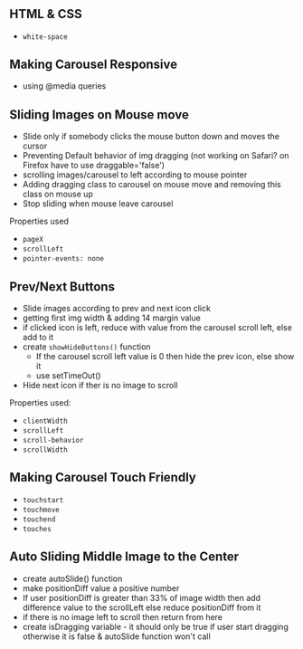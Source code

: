 #

## HTML & CSS

- `white-space`

## Making Carousel Responsive

- using @media queries

## Sliding Images on Mouse move

- Slide only if somebody clicks the mouse button down and moves the cursor
- Preventing Default behavior of img dragging (not working on Safari? on Firefox have to use draggable='false')
- scrolling images/carousel to left according to mouse pointer
- Adding dragging class to carousel on mouse move and removing this class on mouse up
- Stop sliding when mouse leave carousel

Properties used

- `pageX`
- `scrollLeft`
- `pointer-events: none`

## Prev/Next Buttons

- Slide images according to prev and next icon click
- getting first img width & adding 14 margin value
- if clicked icon is left, reduce with value from the carousel scroll left, else add to it
- create `showHideButtons()` function
  - If the carousel scroll left value is 0 then hide the prev icon, else show it
  - use setTimeOut()
- Hide next icon if ther is no image to scroll

Properties used:

- `clientWidth`
- `scrollLeft`
- `scroll-behavior`
- `scrollWidth`

## Making Carousel Touch Friendly

- `touchstart`
- `touchmove`
- `touchend`
- `touches`

## Auto Sliding Middle Image to the Center

- create autoSlide() function
- make positionDiff value a positive number
- If user positionDiff is greater than 33% of image width then add difference value to the scrollLeft else reduce positionDiff from it
- if there is no image left to scroll then return from here
- create isDragging variable - it should only be true if user start dragging otherwise it is false & autoSlide function won't call
